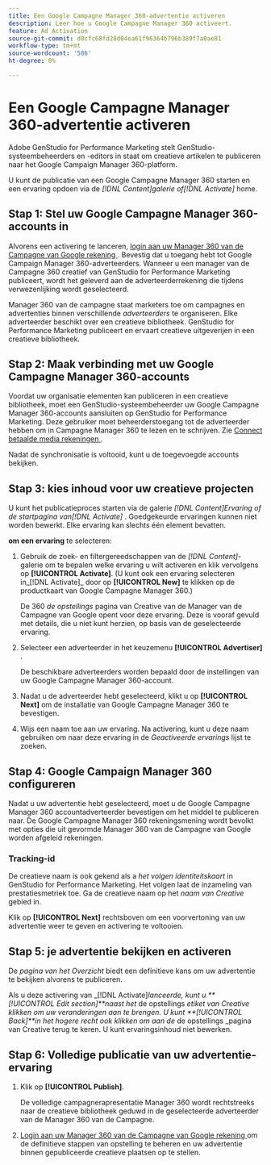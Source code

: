 ```yaml
---
title: Een Google Campagne Manager 360-advertentie activeren
description: Leer hoe u Google Campagne Manager 360 activeert.
feature: Ad Activation
source-git-commit: d0cfc68fd28d04ea61f96364b796b389f7a0ae81
workflow-type: tm+mt
source-wordcount: '586'
ht-degree: 0%

---
```


# Een Google Campagne Manager 360-advertentie activeren

Adobe GenStudio for Performance Marketing stelt GenStudio-systeembeheerders en -editors in staat om creatieve artikelen te publiceren naar het Google Campaign Manager 360-platform.

U kunt de publicatie van een Google Campagne Manager 360 starten en een ervaring opdoen via de _[!DNL Content]_galerie of_[!DNL Activate]_ home.

## Stap 1: Stel uw Google Campagne Manager 360-accounts in

Alvorens een activering te lanceren, [ login aan uw Manager 360 van de Campagne van Google rekening ](https://campaignmanager.google.com). Bevestig dat u toegang hebt tot Google Campaign Manager 360-adverteerders. Wanneer u een manager van de Campagne 360 creatief van GenStudio for Performance Marketing publiceert, wordt het geleverd aan de adverteerderrekening die tijdens verwezenlijking wordt geselecteerd.

Manager 360 van de campagne staat marketers toe om campagnes en advertenties binnen verschillende _adverteerders_ te organiseren. Elke adverteerder beschikt over een creatieve bibliotheek. GenStudio for Performance Marketing publiceert en ervaart creatieve uitgeverijen in een creatieve bibliotheek.

## Stap 2: Maak verbinding met uw Google Campagne Manager 360-accounts

Voordat uw organisatie elementen kan publiceren in een creatieve bibliotheek, moet een GenStudio-systeembeheerder uw Google Campagne Manager 360-accounts aansluiten op GenStudio for Performance Marketing. Deze gebruiker moet beheerderstoegang tot de adverteerder hebben om in Campagne Manager 360 te lezen en te schrijven. Zie [ Connect betaalde media rekeningen ](/help/user-guide/connectors/connect-channel.md).

Nadat de synchronisatie is voltooid, kunt u de toegevoegde accounts bekijken.

## Stap 3: kies inhoud voor uw creatieve projecten

U kunt het publicatieproces starten via de galerie _[!DNL Content]_Ervaring of de startpagina van_[!DNL Activate]_ . Goedgekeurde ervaringen kunnen niet worden bewerkt. Elke ervaring kan slechts één element bevatten.

**om een ervaring** te selecteren:

1. Gebruik de zoek- en filtergereedschappen van de _[!DNL Content]_-galerie om te bepalen welke ervaring u wilt activeren en klik vervolgens op **[!UICONTROL Activate]**. (U kunt ook een ervaring selecteren in_[!DNL Activate]_ door op **[!UICONTROL New]** te klikken op de productkaart van Google Campagne Manager 360.)

   De 360 _de opstellings_ pagina van Creative van de Manager van de Campagne van Google opent voor deze ervaring. Deze is vooraf gevuld met details, die u niet kunt herzien, op basis van de geselecteerde ervaring.

1. Selecteer een adverteerder in het keuzemenu **[!UICONTROL Advertiser]** .

   De beschikbare adverteerders worden bepaald door de instellingen van uw Google Campagne Manager 360-account.

1. Nadat u de adverteerder hebt geselecteerd, klikt u op **[!UICONTROL Next]** om de installatie van Google Campagne Manager 360 te bevestigen.

1. Wijs een naam toe aan uw ervaring. Na activering, kunt u deze naam gebruiken om naar deze ervaring in de _Geactiveerde ervarings_ lijst te zoeken.

## Stap 4: Google Campaign Manager 360 configureren

Nadat u uw advertentie hebt geselecteerd, moet u de Google Campagne Manager 360 accountadverteerder bevestigen om het middel te publiceren naar. De Google Campagne Manager 360 rekeningsmening wordt bevolkt met opties die uit gevormde Manager 360 van de Campagne van Google worden afgeleid rekeningen.

### Tracking-id

De creatieve naam is ook gekend als a _het volgen identiteitskaart_ in GenStudio for Performance Marketing. Het volgen laat de inzameling van prestatiesmetriek toe. Ga de creatieve naam op het _naam van Creative_ gebied in.

Klik op **[!UICONTROL Next]** rechtsboven om een voorvertoning van uw advertentie weer te geven en activering te voltooien.

## Stap 5: je advertentie bekijken en activeren

De _pagina van het Overzicht_ biedt een definitieve kans om uw advertentie te bekijken alvorens te publiceren.

Als u deze activering van _[!DNL Activate]_lanceerde, kunt u **[!UICONTROL Edit section]**naast het_ de opstellings _etiket van Creative klikken om uw veranderingen aan te brengen. U kunt **[!UICONTROL Back]**in het hogere recht ook klikken om aan de_ de opstellings _pagina van Creative terug te keren. U kunt ervaringsinhoud niet bewerken.

## Stap 6: Volledige publicatie van uw advertentie-ervaring

1. Klik op **[!UICONTROL Publish]**.

   De volledige campagnerapresentatie Manager 360 wordt rechtstreeks naar de creatieve bibliotheek geduwd in de geselecteerde adverteerder van de Manager 360 van de Campagne.

1. [ Login aan uw Manager 360 van de Campagne van Google rekening ](https://campaignmanager.google.com) om de definitieve stappen van opstelling te beheren en uw advertentie binnen gepubliceerde creatieve plaatsen op te stellen.

